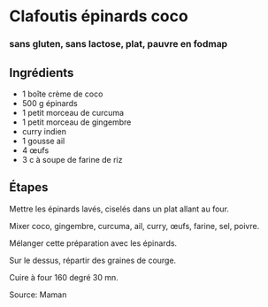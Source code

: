 # Clafoutis épinards coco
### sans gluten, sans lactose, plat, pauvre en fodmap

## Ingrédients

- 1 boîte crème de coco
- 500 g épinards 
- 1 petit morceau de curcuma
- 1 petit morceau de gingembre
- curry indien 
- 1 gousse ail 
- 4 œufs 
- 3 c à soupe de farine de riz 

## Étapes

Mettre les épinards lavés, ciselés dans un plat allant au four.

Mixer coco, gingembre, curcuma, ail, curry, œufs, farine, sel, poivre.

Mélanger cette préparation avec les épinards.

Sur le dessus, répartir des graines de courge. 

Cuire à four 160 degré 30 mn.

Source: Maman
